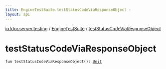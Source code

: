 ```yaml
---
title: EngineTestSuite.testStatusCodeViaResponseObject - 
layout: api
---
```


<div class='api-docs-breadcrumbs'><a href="../index.html">io.ktor.server.testing</a> / <a href="index.html">EngineTestSuite</a> / <a href="./test-status-code-via-response-object.html">testStatusCodeViaResponseObject</a></div>

# testStatusCodeViaResponseObject

<div class="signature"><code><span class="keyword">fun </span><span class="identifier">testStatusCodeViaResponseObject</span><span class="symbol">(</span><span class="symbol">)</span><span class="symbol">: </span><a href="https://kotlinlang.org/api/latest/jvm/stdlib/kotlin/-unit/index.html"><span class="identifier">Unit</span></a></code></div>
